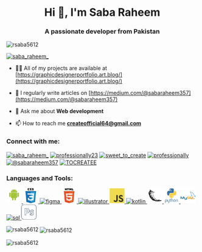 <h1 align="center">Hi 👋, I'm Saba Raheem</h1>
<h3 align="center">A passionate developer from Pakistan</h3>

<p align="left"> <img src="https://komarev.com/ghpvc/?username=rsaba5612&label=Profile%20views&color=0e75b6&style=flat" alt="rsaba5612" /> </p>

<p align="left"> <a href="https://twitter.com/sweat_to_create" target="blank"><img src="https://img.shields.io/twitter/follow/saba_raheem_?logo=twitter&style=for-the-badge" alt="saba_raheem_" /></a> </p>

- 👨‍💻 All of my projects are available at [https://graphicdesignerportfolio.art.blog/](https://graphicdesignerportfolio.art.blog/)

- 📝 I regularly write articles on [https://medium.com/@sabaraheem357](https://medium.com/@sabaraheem357)

- 💬 Ask me about **Web development**

- 📫 How to reach me **createofficial64@gmail.com**

<h3 align="left">Connect with me:</h3>
<p align="left">
<a href="https://twitter.com/sweat_to_create" target="blank"><img align="center" src="https://raw.githubusercontent.com/rahuldkjain/github-profile-readme-generator/master/src/images/icons/Social/twitter.svg" alt="saba_raheem_" height="30" width="40" /></a>
<a href="https://linkedin.com/in/professionally23" target="blank"><img align="center" src="https://raw.githubusercontent.com/rahuldkjain/github-profile-readme-generator/master/src/images/icons/Social/linked-in-alt.svg" alt="professionally23" height="30" width="40" /></a>
<a href="https://instagram.com/sweet_to_create" target="blank"><img align="center" src="https://raw.githubusercontent.com/rahuldkjain/github-profile-readme-generator/master/src/images/icons/Social/instagram.svg" alt="sweet_to_create" height="30" width="40" /></a>
<a href="https://www.behance.net/professionally" target="blank"><img align="center" src="https://raw.githubusercontent.com/rahuldkjain/github-profile-readme-generator/master/src/images/icons/Social/behance.svg" alt="professionally" height="30" width="40" /></a>
<a href="https://medium.com/@sabaraheem357" target="blank"><img align="center" src="https://raw.githubusercontent.com/rahuldkjain/github-profile-readme-generator/master/src/images/icons/Social/medium.svg" alt="@sabaraheem357" height="30" width="40" /></a>
<a href="https://www.facebook.com/TOCREATEE" target="blank"><img align="center" src="https://raw.githubusercontent.com/rahuldkjain/github-profile-readme-generator/master/src/images/icons/Social/facebook.svg)" alt="TOCREATEE" height="30" width="40" /></a>
</p>

<h3 align="left">Languages and Tools:</h3>
<p align="left"> <a href="https://developer.android.com" target="_blank" rel="noreferrer"> <img src="https://raw.githubusercontent.com/devicons/devicon/master/icons/android/android-original-wordmark.svg" alt="android" width="40" height="40"/> </a> <a href="https://www.w3schools.com/css/" target="_blank" rel="noreferrer"> <img src="https://raw.githubusercontent.com/devicons/devicon/master/icons/css3/css3-original-wordmark.svg" alt="css3" width="40" height="40"/> </a> <a href="https://www.figma.com/" target="_blank" rel="noreferrer"> <img src="https://www.vectorlogo.zone/logos/figma/figma-icon.svg" alt="figma" width="40" height="40"/> </a> <a href="https://www.w3.org/html/" target="_blank" rel="noreferrer"> <img src="https://raw.githubusercontent.com/devicons/devicon/master/icons/html5/html5-original-wordmark.svg" alt="html5" width="40" height="40"/> </a> <a href="https://www.adobe.com/in/products/illustrator.html" target="_blank" rel="noreferrer"> <img src="https://www.vectorlogo.zone/logos/adobe_illustrator/adobe_illustrator-icon.svg" alt="illustrator" width="40" height="40"/> </a> <a href="https://developer.mozilla.org/en-US/docs/Web/JavaScript" target="_blank" rel="noreferrer"> <img src="https://raw.githubusercontent.com/devicons/devicon/master/icons/javascript/javascript-original.svg" alt="javascript" width="40" height="40"/> </a> <a href="https://kotlinlang.org" target="_blank" rel="noreferrer"> <img src="https://www.vectorlogo.zone/logos/kotlinlang/kotlinlang-icon.svg" alt="kotlin" width="40" height="40"/> </a> <a href="https://flask.com/" target="_blank" rel="noreferrer"> <img src="https://raw.githubusercontent.com/devicons/devicon/master/icons/flask/flask-plain-wordmark.svg" alt="flask" width="40" height="40"/> </a> <a href="https://www.python.com/" target="_blank" rel="noreferrer"> <img src="https://raw.githubusercontent.com/devicons/devicon/master/icons/python/python-original-wordmark.svg" alt="python" width="40" height="40"/> </a> <a href="https://www.mysql.com/" target="_blank" rel="noreferrer"> <img src="https://raw.githubusercontent.com/devicons/devicon/master/icons/mysql/mysql-original-wordmark.svg" alt="mysql" width="40" height="40"/> </a> <a href="https://sql.org" target="_blank" rel="noreferrer"> <img src="https://raw.githubusercontent.com/devicons/devicon/master/icons/SQL/sql-original-wordmark.svg" alt="sql" width="40" height="40"/> </a> <a href="https://www.photoshop.com/en" target="_blank" rel="noreferrer"> <img src="https://raw.githubusercontent.com/devicons/devicon/master/icons/photoshop/photoshop-line.svg" alt="photoshop" width="40" height="40"/> </a> </p>

<p><img align="left" src="https://github-readme-stats.vercel.app/api/top-langs?username=rsaba5612&show_icons=true&locale=en&layout=compact" alt="rsaba5612" /></p>

<p>&nbsp;<img align="center" src="https://github-readme-stats.vercel.app/api?username=rsaba5612&show_icons=true&locale=en" alt="rsaba5612" /></p>

<p><img align="center" src="https://github-readme-streak-stats.herokuapp.com/?user=rsaba5612&" alt="rsaba5612" /></p>
